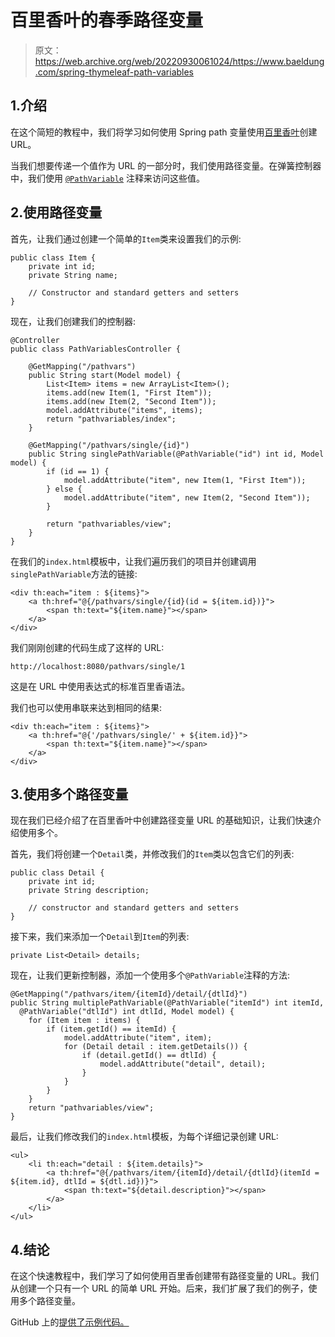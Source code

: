 # 百里香叶的春季路径变量

> 原文：<https://web.archive.org/web/20220930061024/https://www.baeldung.com/spring-thymeleaf-path-variables>

## 1.介绍

在这个简短的教程中，我们将学习如何使用 Spring path 变量使用[百里香叶](/web/20220728105348/https://www.baeldung.com/thymeleaf-in-spring-mvc)创建 URL。

当我们想要传递一个值作为 URL 的一部分时，我们使用路径变量。在弹簧控制器中，我们使用 [`@PathVariable`](https://web.archive.org/web/20220728105348/https://docs.spring.io/spring/docs/current/javadoc-api/org/springframework/web/bind/annotation/PathVariable.html) 注释来访问这些值。

## 2.使用路径变量

首先，让我们通过创建一个简单的`Item`类来设置我们的示例:

```
public class Item {
    private int id;
    private String name;

    // Constructor and standard getters and setters
}
```

现在，让我们创建我们的控制器:

```
@Controller
public class PathVariablesController {

    @GetMapping("/pathvars")
    public String start(Model model) {
        List<Item> items = new ArrayList<Item>();
        items.add(new Item(1, "First Item"));
        items.add(new Item(2, "Second Item"));
        model.addAttribute("items", items);
        return "pathvariables/index";
    }

    @GetMapping("/pathvars/single/{id}")
    public String singlePathVariable(@PathVariable("id") int id, Model model) {
        if (id == 1) {
            model.addAttribute("item", new Item(1, "First Item"));
        } else {
            model.addAttribute("item", new Item(2, "Second Item"));
        }

        return "pathvariables/view";
    }
}
```

在我们的`index.html`模板中，让我们遍历我们的项目并创建调用`singlePathVariable`方法的链接:

```
<div th:each="item : ${items}">
    <a th:href="@{/pathvars/single/{id}(id = ${item.id})}">
        <span th:text="${item.name}"></span>
    </a>
</div>
```

我们刚刚创建的代码生成了这样的 URL:

```
http://localhost:8080/pathvars/single/1
```

这是在 URL 中使用表达式的标准百里香语法。

我们也可以使用串联来达到相同的结果:

```
<div th:each="item : ${items}">
    <a th:href="@{'/pathvars/single/' + ${item.id}}">
        <span th:text="${item.name}"></span>
    </a>
</div>
```

## 3.使用多个路径变量

现在我们已经介绍了在百里香叶中创建路径变量 URL 的基础知识，让我们快速介绍使用多个。

首先，我们将创建一个`Detail`类，并修改我们的`Item`类以包含它们的列表:

```
public class Detail {
    private int id;
    private String description;

    // constructor and standard getters and setters
}
```

接下来，我们来添加一个`Detail`到`Item`的列表:

```
private List<Detail> details;
```

现在，让我们更新控制器，添加一个使用多个`@PathVariable`注释的方法:

```
@GetMapping("/pathvars/item/{itemId}/detail/{dtlId}")
public String multiplePathVariable(@PathVariable("itemId") int itemId, 
  @PathVariable("dtlId") int dtlId, Model model) {
    for (Item item : items) {
        if (item.getId() == itemId) {
            model.addAttribute("item", item);
            for (Detail detail : item.getDetails()) {
                if (detail.getId() == dtlId) {
                    model.addAttribute("detail", detail);
                }
            }
        }
    }
    return "pathvariables/view";
}
```

最后，让我们修改我们的`index.html`模板，为每个详细记录创建 URL:

```
<ul>
    <li th:each="detail : ${item.details}">
        <a th:href="@{/pathvars/item/{itemId}/detail/{dtlId}(itemId = ${item.id}, dtlId = ${dtl.id})}">
            <span th:text="${detail.description}"></span>
        </a>
    </li>
</ul>
```

## 4.结论

在这个快速教程中，我们学习了如何使用百里香创建带有路径变量的 URL。我们从创建一个只有一个 URL 的简单 URL 开始。后来，我们扩展了我们的例子，使用多个路径变量。

GitHub 上的[提供了示例代码。](https://web.archive.org/web/20220728105348/https://github.com/eugenp/tutorials/tree/master/spring-web-modules/spring-thymeleaf-2)